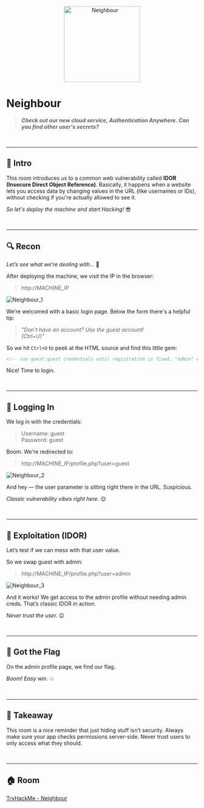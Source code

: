 <p align="center">
  <img src="https://tryhackme-images.s3.amazonaws.com/room-icons/5e9c5d0148cf664325c8a075-1737130517336" alt="Neighbour" width="200">
</p>

# Neighbour
> ***Check out our new cloud service, Authentication Anywhere. Can you find other user's secrets?***

<br>

---
## 🧠 Intro
This room introduces us to a common web vulnerability called **IDOR (Insecure Direct Object Reference)**. Basically, it happens when a website lets you access data by changing values in the URL (like usernames or IDs), without checking if you're actually allowed to see it.

*So let's deploy the machine and start Hacking!* 😎

<br>

---
## 🔍 Recon
*Let’s see what we’re dealing with...* 🤔

After deploying the machine, we visit the IP in the browser:

> http://MACHINE_IP

![Neighbour_1](https://github.com/bd-bunny/Write-ups/blob/main/src/Neighbour/Neighbour_1.png)

We’re welcomed with a basic login page. Below the form there's a helpful tip:

> *"Don't have an account? Use the guest account! <br>
> (Ctrl+U)"*

So we hit `Ctrl+U` to peek at the HTML source and find this little gem:

```html
<!-- use guest:guest credentials until registration is fixed. "admin" user account is off limits!!!!! -->
```

Nice! Time to login.

<br>

---
## 🔑 Logging In
We log in with the credentials:

> Username: guest <br>
> Password: guest

Boom. We're redirected to:

> http://MACHINE_IP/profile.php?user=guest

![Neighbour_2](https://github.com/bd-bunny/Write-ups/blob/main/src/Neighbour/Neighbour_2.png)

And hey — the user parameter is sitting right there in the URL. Suspicious.

*Classic vulnerability vibes right here.* 😌

<br>

---
## 🧪 Exploitation (IDOR)
Let’s test if we can mess with that user value.

So we swap guest with admin:

> http://MACHINE_IP/profile.php?user=admin

![Neighbour_3](https://github.com/bd-bunny/Write-ups/blob/main/src/Neighbour/Neighbour_3.png)

And it works! We get access to the admin profile without needing admin creds. That’s classic IDOR in action.

*Never trust the user.* 😉

<br>

---
## 🏁 Got the Flag
On the admin profile page, we find our flag.

*Boom! Easy win.* 💥

<br>

---
## 🎯 Takeaway
This room is a nice reminder that just hiding stuff isn’t security. Always make sure your app checks permissions server-side. Never trust users to only access what they should.

<br>

---
## 🏠 Room
[TryHackMe - Neighbour](https://tryhackme.com/room/neighbour)
